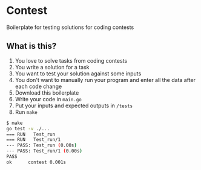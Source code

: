 # Contest

Boilerplate for testing solutions for coding contests

## What is this?

1. You love to solve tasks from coding contests
2. You write a solution for a task
3. You want to test your solution against some inputs
4. You don't want to manually run your program and enter all the data after each code change
5. Download this boilerplate
6. Write your code in `main.go`
7. Put your inputs and expected outputs in `/tests`
8. Run `make`

```bash
$ make
go test -v ./...
=== RUN   Test_run
=== RUN   Test_run/1
--- PASS: Test_run (0.00s)
--- PASS: Test_run/1 (0.00s)
PASS
ok      contest 0.001s
```